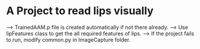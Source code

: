 # A Project to read lips visually

--> TrainedAAM.p file is created automatically if not there already.
--> Use lipFeatures class to get the all required features of lips.
--> If the project fails to run, modify common.py in ImageCapture folder.
